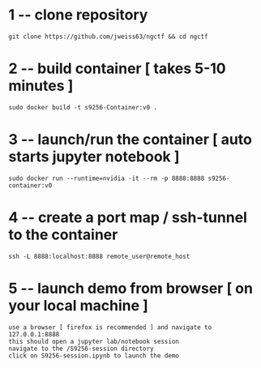 # 1 -- clone repository

    git clone https://github.com/jweiss63/ngctf && cd ngctf


# 2 -- build container [ takes 5-10 minutes ]

    sudo docker build -t s9256-Container:v0 .


# 3 -- launch/run the container [ auto starts jupyter notebook ]

    sudo docker run --runtime=nvidia -it --rm -p 8888:8888 s9256-container:v0


# 4 -- create a port map / ssh-tunnel to the container 
 	
    ssh -L 8888:localhost:8888 remote_user@remote_host


# 5 -- launch demo from browser [ on your local machine ]

    use a browser [ firefox is recommended ] and navigate to 127.0.0.1:8888
    this should open a jupyter lab/notebook session
    navigate to the /S9256-session directory
    click on S9256-session.ipynb to launch the demo

